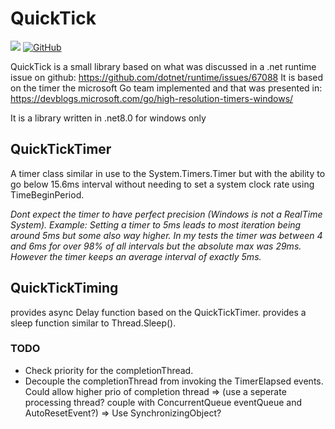 # QuickTick

[![](https://img.shields.io/nuget/vpre/QuickTickLib?color=%23004880&label=NuGet&logo=NuGet)](https://www.nuget.org/packages/QuickTickLib/)
[![GitHub](https://img.shields.io/github/license/uight/quicktick?color=%231281c0)](LICENSE)

QuickTick is a small library based on what was discussed in a .net runtime issue on github: https://github.com/dotnet/runtime/issues/67088
It is based on the timer the microsoft Go team implemented and that was presented in: https://devblogs.microsoft.com/go/high-resolution-timers-windows/

It is a library written in .net8.0 for windows only

## QuickTickTimer

A timer class similar in use to the System.Timers.Timer but with the ability to go below 15.6ms interval without needing to set a
system clock rate using TimeBeginPeriod.

*Dont expect the timer to have perfect precision (Windows is not a RealTime System). Example: 
Setting a timer to 5ms leads to most iteration being around 5ms but some also way higher.
In my tests the timer was between 4 and 6ms for over 98% of all intervals but the absolute max was 29ms. 
However the timer keeps an average interval of exactly 5ms.* 

## QuickTickTiming

provides async Delay function based on the QuickTickTimer.
provides a sleep function similar to Thread.Sleep().

### TODO
* Check priority for the completionThread. 
* Decouple the completionThread from invoking the TimerElapsed events. Could allow higher prio of completion thread 
	=> (use a seperate processing thread? couple with ConcurrentQueue<Action> eventQueue and AutoResetEvent?)
    => Use SynchronizingObject?
